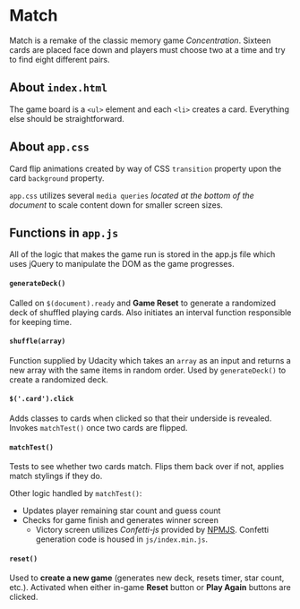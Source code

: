 # Match
Match is a remake of the classic memory game _Concentration_. Sixteen cards are placed face down and players must choose two at a time and try to find eight different pairs.

## About `index.html`
The game board is a `<ul>` element and each `<li>` creates a card. Everything else should be straightforward.

## About `app.css`
Card flip animations created by way of CSS `transition` property upon the card `background` property.

`app.css` utilizes several `media queries` _located at the bottom of the document_ to scale content down for smaller screen sizes.


## Functions in `app.js`
All of the logic that makes the game run is stored in the app.js file which uses jQuery to manipulate the DOM as the game progresses.

#### `generateDeck()`
Called on `$(document).ready` and **Game Reset** to generate a randomized deck of shuffled playing cards. Also initiates an interval function responsible for keeping time.

#### `shuffle(array)`
Function supplied by Udacity which takes an `array` as an input and returns a new array with the same items in random order. Used by `generateDeck()` to create a randomized deck.

#### `$('.card').click`
Adds classes to cards when clicked so that their underside is revealed. Invokes `matchTest()` once two cards are flipped.

#### `matchTest()`
Tests to see whether two cards match. Flips them back over if not, applies match stylings if they do.

Other logic handled by `matchTest()`:
* Updates player remaining star count and guess count
* Checks for game finish and generates winner screen
  * Victory screen utilizes _Confetti-js_ provided by [NPMJS](https://www.npmjs.com/package/confetti-js). Confetti generation code is housed in `js/index.min.js`.

#### `reset()`
Used to **create a new game** (generates new deck, resets timer, star count, etc.). Activated when either in-game **Reset** button or **Play Again** buttons are clicked.

